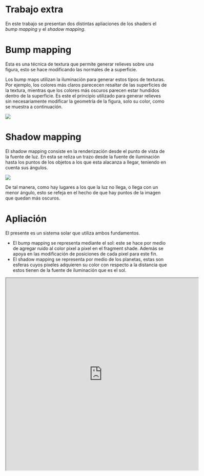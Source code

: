 # Trabajo extra

En este trabajo se presentan dos distintas apliaciones de los shaders el *bump mapping* y el *shadow mapping*.

# Bump mapping

Esta es una técnica de textura que permite generar relieves sobre una figura, esto se hace modificando las normales de a superficie.

Los bump maps utilizan la iluminación para generar estos tipos de texturas. Por ejemplo, los colores más claros parececen resaltar de las superficies de la textura, mientras que los colores más oscuros parecen estar hundidos dentro de la superficie. Es este el principio utilizado para generar relieves sin necesariamente modificar la geometría de la figura, solo su color, como se muestra a continuación.

![](https://upload.wikimedia.org/wikipedia/commons/4/4e/Bump_map_vs_isosurface2.png)

# Shadow mapping

El shadow mapping consiste en la renderización desde el punto de vista de la fuente de luz. En esta se reliza un trazo desde la fuente de iluminación hasta los puntos de los objetos a los que esta alacanza a llegar, teniendo en cuenta sus ángulos.

![](https://learnopengl.com/img/advanced-lighting/shadow_mapping_theory_spaces.png)

De tal manera, como hay lugares a los que la luz no llega, o llega con un menor ángulo, esto se refeja en el hecho de que hay puntos de la imagen que quedan más oscuros.

# Apliación

El presente es un sistema solar que utiliza ambos fundamentos.

- El bump mapping se representa mediante el sol: este se hace por medio de agregar ruido al color pixel a pixel en el fragment shade. Además se apoya en las modificación de posiciones de cada pixel para este fin. 
- El shadow mapping se representa por medio de los planetas, estas son esferas cuyos pixeles adquieren su color con respecto a la distancia que estos tienen de la fuente de iluminación que es el sol.

<iframe src="https://editor.p5js.org/ggarciarom/full/jJ4s3nVcl"
width="600"
height="600"
></iframe>

